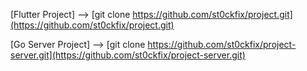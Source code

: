 [Flutter Project]
 --> [git clone https://github.com/st0ckfix/project.git](https://github.com/st0ckfix/project.git)

[Go Server Project]
 --> [git clone https://github.com/st0ckfix/project-server.git](https://github.com/st0ckfix/project-server.git)

